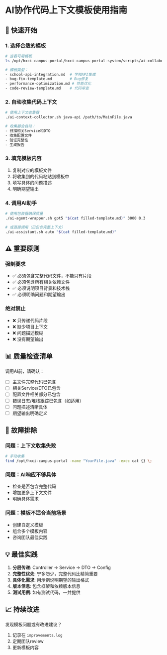 # AI协作代码上下文模板使用指南

## 🚀 快速开始

### 1. 选择合适的模板
```bash
# 查看可用模板
ls /opt/hxci-campus-portal/hxci-campus-portal-system/scripts/ai-collaboration/templates/

# 模板类型：
- school-api-integration.md  # 学校API集成
- bug-fix-template.md        # Bug修复
- performance-optimization.md # 性能优化
- code-review-template.md    # 代码审查
```

### 2. 自动收集代码上下文
```bash
# 使用上下文收集器
./ai-context-collector.sh java-api /path/to/MainFile.java

# 收集器会自动：
- 扫描相关Service和DTO
- 收集配置文件
- 验证完整性
- 生成报告
```

### 3. 填充模板内容
1. 复制对应的模板文件
2. 将收集到的代码粘贴到模板中
3. 填写具体的问题描述
4. 明确期望输出

### 4. 调用AI助手
```bash
# 使用包装器确保质量
./ai-agent-wrapper.sh gpt5 "$(cat filled-template.md)" 3000 0.3

# 或直接调用（已包含完整上下文）
./ai-assistant.sh auto "$(cat filled-template.md)"
```

## ⚠️ 重要原则

### 强制要求
- ✅ 必须包含完整代码文件，不能只有片段
- ✅ 必须包含所有相关依赖文件
- ✅ 必须说明项目背景和技术栈
- ✅ 必须明确问题和期望输出

### 绝对禁止
- ❌ 只传递代码片段
- ❌ 缺少项目上下文
- ❌ 问题描述模糊
- ❌ 没有期望输出

## 📊 质量检查清单

调用AI前，请确认：
- [ ] 主文件完整代码已包含
- [ ] 相关Service/DTO已包含
- [ ] 配置文件相关部分已包含
- [ ] 错误日志/堆栈跟踪已包含（如适用）
- [ ] 问题描述清晰具体
- [ ] 期望输出明确定义

## 🔧 故障排除

### 问题：上下文收集失败
```bash
# 手动收集
find /opt/hxci-campus-portal -name "YourFile.java" -exec cat {} \;
```

### 问题：AI响应不够具体
- 检查是否包含完整代码
- 增加更多上下文文件
- 明确具体需求

### 问题：模板不适合当前场景
- 创建自定义模板
- 组合多个模板内容
- 咨询团队最佳实践

## 💡 最佳实践

1. **分层传递**: Controller → Service → DTO → Config
2. **完整性优先**: 宁多勿少，完整代码比精简重要
3. **具体化需求**: 用示例说明期望的输出格式
4. **版本信息**: 包含框架和依赖版本信息
5. **测试用例**: 如有测试代码，一并提供

## 📈 持续改进

发现模板问题或有改进建议？
1. 记录在 `improvements.log`
2. 定期团队review
3. 更新模板内容
